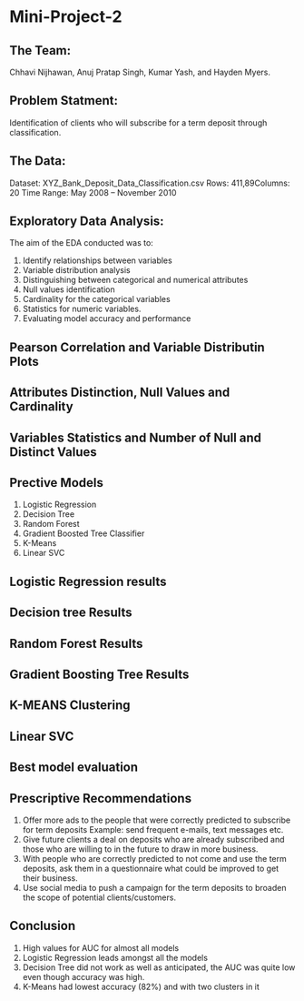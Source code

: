 # Mini-Project-2

## The Team: 
Chhavi Nijhawan, Anuj Pratap Singh, Kumar Yash, and Hayden Myers.

## Problem Statment: 
Identification of clients who will subscribe for a term deposit through classification.

## The Data:
Dataset: XYZ_Bank_Deposit_Data_Classification.csv​
Rows: 411,89​
Columns: 20​
Time Range: May 2008 – November 2010


## Exploratory Data Analysis:
The aim of the EDA conducted was to:​
1. Identify relationships between variables​
2. Variable distribution analysis​
3. Distinguishing between categorical and numerical attributes​
4. Null values identification​
5. Cardinality for the categorical variables​
6. Statistics for numeric variables.
7. Evaluating model accuracy and performance

## Pearson Correlation and Variable Distributin Plots

## Attributes Distinction, Null Values and Cardinality

## Variables Statistics and Number of Null and Distinct Values

## Prective Models 
1. Logistic Regression​
2. Decision Tree​
3. Random Forest ​
4. Gradient Boosted Tree Classifier​
5. K-Means​
6. Linear SVC 

## Logistic Regression results

## Decision tree Results

## Random Forest Results

## Gradient Boosting Tree Results

## K-MEANS Clustering

## Linear SVC

## Best model evaluation

## Prescriptive Recommendations

1. Offer more ads to the people that were correctly predicted to subscribe for term deposits​
Example:  send frequent e-mails, text messages etc.
2. Give future clients a deal on deposits who are already subscribed and those who are willing to in the future to draw in more business. ​
3. With people who are correctly predicted to not come and use the term deposits, ask them in a questionnaire what could be improved to get their business. 
4. Use social media to push a campaign for the term deposits to broaden the scope of potential clients/customers. 

## Conclusion

1. High values for AUC for almost all models
2. Logistic Regression leads amongst all the models
3. Decision Tree did not work as well as anticipated, the AUC was quite low even though accuracy was high.
4. K-Means had lowest accuracy (82%) and with two clusters in it
